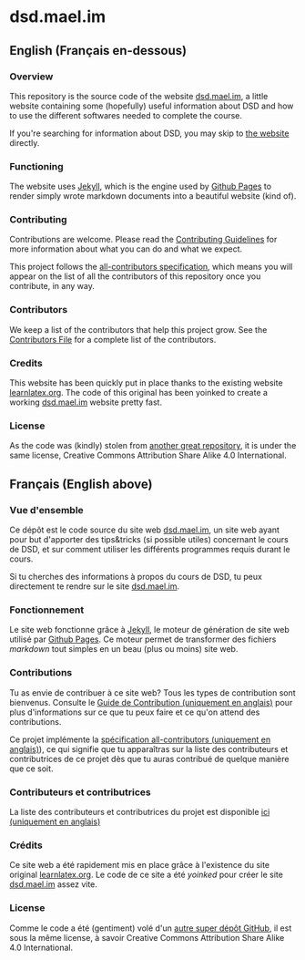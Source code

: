 # dsd.mael.im

## English (Français en-dessous)

### Overview

This repository is the source code of the website [dsd.mael.im](https://dsd.mael.im), a
little website containing some (hopefully) useful information about DSD and how to use
the different softwares needed to complete the course.

If you're searching for information about DSD, you may skip to [the website](https://dsd.mael.im) directly.

### Functioning

The website uses [Jekyll](https://jekyllrb.com/), which is the engine used by [Github Pages](https://pages.github.com/) to
render simply wrote markdown documents into a beautiful website (kind of).

### Contributing

Contributions are welcome. Please read the [Contributing Guidelines](CONTRIBUTING.md) for more information about what you can do and what we expect.

This project follows the [all-contributors specification](https://allcontributors.org/docs/en/overview), which means you will appear on the list of all the contributors of this repository once you contribute, in any way.

### Contributors

We keep a list of the contributors that help this project grow. See the [Contributors File](CONTRIBUTORS.md) for a complete list of the contributors.

### Credits

This website has been quickly put in place thanks to the existing website [learnlatex.org](https://www.learnlatex.org). The code of this original has been yoinked to create a working [dsd.mael.im](https://dsd.mael.im) website pretty fast.

### License

As the code was (kindly) stolen from [another great repository](https://github.com/learnlatex/learnlatex.github.io), it is under the same license, Creative Commons Attribution Share Alike 4.0 International.

## Français (English above)

### Vue d'ensemble

Ce dépôt est le code source du site web [dsd.mael.im](https://dsd.mael.im), un site web ayant pour but d'apporter des tips&tricks (si possible utiles) concernant le cours de DSD, et sur comment utiliser les différents programmes requis durant le cours.

Si tu cherches des informations à propos du cours de DSD, tu peux directement te rendre sur le site [dsd.mael.im](https://dsd.mael.im).

### Fonctionnement

Le site web fonctionne grâce à [Jekyll](https://jekyllrb.com/), le moteur de génération de site web utilisé par [Github Pages](https://pages.github.com). Ce moteur permet de transformer des fichiers *markdown* tout simples en un beau (plus ou moins) site web.

### Contributions

Tu as envie de contribuer à ce site web? Tous les types de contribution sont bienvenus. Consulte le [Guide de Contribution (uniquement en anglais)](CONTRIBUTING.md) pour plus d'informations sur ce que tu peux faire et ce qu'on attend des contributions.

Ce projet implémente la [spécification all-contributors (uniquement en anglais)](https://allcontributors.org/docs/en/overview)), ce qui signifie que tu apparaîtras sur la liste des contributeurs et contributrices de ce projet dès que tu auras contribué de quelque manière que ce soit.

### Contributeurs et contributrices

La liste des contributeurs et contributrices du projet est disponible [ici (uniquement en anglais)](CONTRIBUTORS.md)

### Crédits

Ce site web a été rapidement mis en place grâce à l'existence du site original [learnlatex.org](https://www.learnlatex.org). Le code de ce site a été *yoinked* pour créer le site [dsd.mael.im](https://dsd.mael.im) assez vite.

### License

Comme le code a été (gentiment) volé d'un [autre super dépôt GitHub](https://github.com/learnlatex/learnlatex.github.io), il est sous la même license, à savoir Creative Commons Attribution Share Alike 4.0 International.